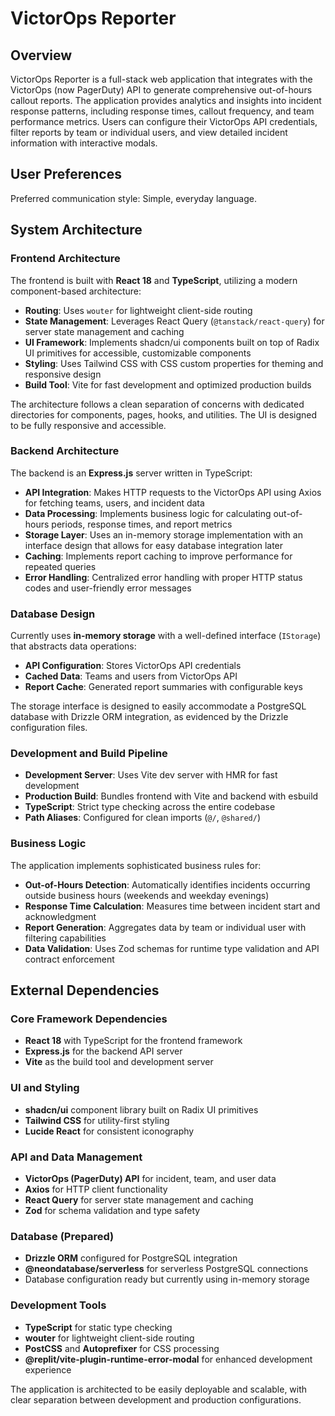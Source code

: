 # VictorOps Reporter

## Overview

VictorOps Reporter is a full-stack web application that integrates with the VictorOps (now PagerDuty) API to generate comprehensive out-of-hours callout reports. The application provides analytics and insights into incident response patterns, including response times, callout frequency, and team performance metrics. Users can configure their VictorOps API credentials, filter reports by team or individual users, and view detailed incident information with interactive modals.

## User Preferences

Preferred communication style: Simple, everyday language.

## System Architecture

### Frontend Architecture
The frontend is built with **React 18** and **TypeScript**, utilizing a modern component-based architecture:

- **Routing**: Uses `wouter` for lightweight client-side routing
- **State Management**: Leverages React Query (`@tanstack/react-query`) for server state management and caching
- **UI Framework**: Implements shadcn/ui components built on top of Radix UI primitives for accessible, customizable components
- **Styling**: Uses Tailwind CSS with CSS custom properties for theming and responsive design
- **Build Tool**: Vite for fast development and optimized production builds

The architecture follows a clean separation of concerns with dedicated directories for components, pages, hooks, and utilities. The UI is designed to be fully responsive and accessible.

### Backend Architecture
The backend is an **Express.js** server written in TypeScript:

- **API Integration**: Makes HTTP requests to the VictorOps API using Axios for fetching teams, users, and incident data
- **Data Processing**: Implements business logic for calculating out-of-hours periods, response times, and report metrics
- **Storage Layer**: Uses an in-memory storage implementation with an interface design that allows for easy database integration later
- **Caching**: Implements report caching to improve performance for repeated queries
- **Error Handling**: Centralized error handling with proper HTTP status codes and user-friendly error messages

### Database Design
Currently uses **in-memory storage** with a well-defined interface (`IStorage`) that abstracts data operations:

- **API Configuration**: Stores VictorOps API credentials
- **Cached Data**: Teams and users from VictorOps API
- **Report Cache**: Generated report summaries with configurable keys

The storage interface is designed to easily accommodate a PostgreSQL database with Drizzle ORM integration, as evidenced by the Drizzle configuration files.

### Development and Build Pipeline
- **Development Server**: Uses Vite dev server with HMR for fast development
- **Production Build**: Bundles frontend with Vite and backend with esbuild
- **TypeScript**: Strict type checking across the entire codebase
- **Path Aliases**: Configured for clean imports (`@/`, `@shared/`)

### Business Logic
The application implements sophisticated business rules for:

- **Out-of-Hours Detection**: Automatically identifies incidents occurring outside business hours (weekends and weekday evenings)
- **Response Time Calculation**: Measures time between incident start and acknowledgment
- **Report Generation**: Aggregates data by team or individual user with filtering capabilities
- **Data Validation**: Uses Zod schemas for runtime type validation and API contract enforcement

## External Dependencies

### Core Framework Dependencies
- **React 18** with TypeScript for the frontend framework
- **Express.js** for the backend API server
- **Vite** as the build tool and development server

### UI and Styling
- **shadcn/ui** component library built on Radix UI primitives
- **Tailwind CSS** for utility-first styling
- **Lucide React** for consistent iconography

### API and Data Management
- **VictorOps (PagerDuty) API** for incident, team, and user data
- **Axios** for HTTP client functionality
- **React Query** for server state management and caching
- **Zod** for schema validation and type safety

### Database (Prepared)
- **Drizzle ORM** configured for PostgreSQL integration
- **@neondatabase/serverless** for serverless PostgreSQL connections
- Database configuration ready but currently using in-memory storage

### Development Tools
- **TypeScript** for static type checking
- **wouter** for lightweight client-side routing
- **PostCSS** and **Autoprefixer** for CSS processing
- **@replit/vite-plugin-runtime-error-modal** for enhanced development experience

The application is architected to be easily deployable and scalable, with clear separation between development and production configurations.
